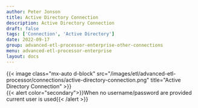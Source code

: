 ```yaml
---
author: Peter Jonson
title: Active Directory Connection
description: Active Directory Connection
draft: false
tags: ['Connection', 'Active Directory']
date: 2022-09-17
group: advanced-etl-processor-enterprise-other-connections
menu: advanced-etl-processor-enterprise
layout: docs
---
```


{{< image class="mx-auto d-block" src="/images/etl/advanced-etl-processor/connections/active-directory-connection.png" title="Active Directory Connection" >}}
\
{{< alert color="secondary">}}When no username/password are provided current user is used{{< /alert >}}
